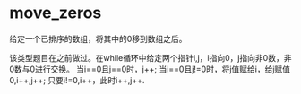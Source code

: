 # move_zeros

给定一个已排序的数组，将其中的0移到数组之后。

该类型题目在之前做过。在while循环中给定两个指针i,j，i指向0，j指向非0数，非0数与0进行交换。
当i==0且j==0时，j++;
当i==0且j!=0时，将j值赋给i，给j赋值0,i++,j++;
只要i!=0,i++，此时i++,j++.
